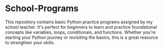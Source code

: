 # School-Programs
This repository contains basic Python practice programs assigned by my school teacher. It's perfect for beginners to learn and practice foundational concepts like variables, loops, conditionals, and functions. Whether you're starting your Python journey or revisiting the basics, this is a great resource to strengthen your skills.
